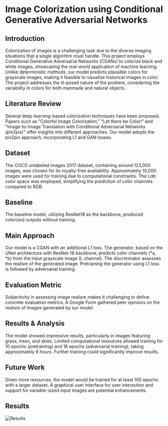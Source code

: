 # Image Colorization using Conditional Generative Adversarial Networks

## Introduction

Colorization of images is a challenging task due to the diverse imaging situations that a single algorithm must handle. This project employs Conditional Generative Adversarial Networks (CGANs) to colorize black and white images, showcasing the real-world application of machine learning. Unlike deterministic methods, our model predicts plausible colors for grayscale images, making it feasible to visualize historical images in color. The project addresses the ill-posed nature of the problem, considering the variability in colors for both manmade and natural objects.

## Literature Review

Several deep learning-based colorization techniques have been proposed. Papers such as "Colorful Image Colorization," "Let there be Color!" and "Image-to-Image Translation with Conditional Adversarial Networks (pix2pix)" offer insights into different approaches. Our model adopts the pix2pix approach, incorporating L1 and GAN losses.

## Dataset

The COCO unlabeled images 2017 dataset, containing around 123,000 images, was chosen for its royalty-free availability. Approximately 10,000 images were used for training due to computational constraints. The L*a*b color space was employed, simplifying the prediction of color channels compared to RGB.

## Baseline

The baseline model, utilizing ResNet18 as the backbone, produced colorized outputs without training.

## Main Approach

Our model is a CGAN with an additional L1 loss. The generator, based on the UNet architecture with ResNet-18 backbone, predicts color channels (*a, *b) from the input grayscale image (L channel). The discriminator assesses the realism of the generated image. Pretraining the generator using L1 loss is followed by adversarial training.

## Evaluation Metric

Subjectivity in assessing image realism makes it challenging to define concrete evaluation metrics. A Google Form gathered peer opinions on the realism of images generated by our model.

## Results & Analysis

The model showed impressive results, particularly in images featuring grass, trees, and skies. Limited computational resources allowed training for 10 epochs (pretraining) and 16 epochs (adversarial training), taking approximately 6 hours. Further training could significantly improve results.

## Future Work

Given more resources, the model would be trained for at least 100 epochs with a larger dataset. A graphical user interface for user interaction and support for variable-sized input images are potential enhancements.

## Results
![Results]([https://imageupload.io/ib/QnRv5acjekpRSwc_1697467936.png](https://imageupload.io/ib/F9Hd601kuCLi1xd_1697873228.jpg)https://imageupload.io/ib/F9Hd601kuCLi1xd_1697873228.jpg)
